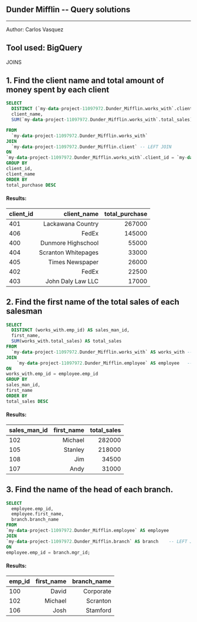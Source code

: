 ## Dunder Mifflin -- Query solutions
--------------------------------
Author: Carlos Vasquez

Tool used: BigQuery
--------------------------------


JOINS

## 1. Find the client name and total amount of money spent by each client
```sql
SELECT
  DISTINCT (`my-data-project-11097972.Dunder_Mifflin.works_with`.client_id),
  client_name,
  SUM(`my-data-project-11097972.Dunder_Mifflin.works_with`.total_sales) AS total_purchase

FROM
  `my-data-project-11097972.Dunder_Mifflin.works_with`
JOIN
  `my-data-project-11097972.Dunder_Mifflin.client` -- LEFT JOIN
ON 
`my-data-project-11097972.Dunder_Mifflin.works_with`.client_id = `my-data-project-11097972.Dunder_Mifflin.client`.client_id
GROUP BY
client_id,
client_name
ORDER BY 
total_purchase DESC
```
#### Results:
|client_id|	client_name|	total_purchase|
|:--------|-----------:|--:|
|401|	Lackawana Country|	267000|
|406|	FedEx|	145000|
|400|	Dunmore Highschool|	55000|
|404|	Scranton Whitepages|	33000|
|405|	Times Newspaper|	26000|
|402|	FedEx|	22500|
|403|	John Daly Law LLC|	17000|

## 2. Find the first name of the total sales of each salesman
````sql
SELECT
  DISTINCT (works_with.emp_id) AS sales_man_id,
  first_name,
  SUM(works_with.total_sales) AS total_sales
FROM
  `my-data-project-11097972.Dunder_Mifflin.works_with` AS works_with --(ALIAS)
JOIN                                                                             
    `my-data-project-11097972.Dunder_Mifflin.employee` AS employee   --(ALIAS)  
ON 
works_with.emp_id = employee.emp_id
GROUP BY
sales_man_id,
first_name
ORDER BY 
total_sales DESC
````
#### Results:
|sales_man_id|  first_name|	total_sales|
|:--------|-----------:|--:|
|102|	Michael|	282000|
|105|	Stanley|	218000|
|108|       Jim|   	34500|
|107|	Andy|	31000|

## 3. Find the name of the head of each branch.
````sql
SELECT 
  employee.emp_id, 
  employee.first_name, 
  branch.branch_name
FROM 
`my-data-project-11097972.Dunder_Mifflin.employee` AS employee
JOIN 
`my-data-project-11097972.Dunder_Mifflin.branch` AS branch    -- LEFT JOIN
ON 
employee.emp_id = branch.mgr_id;
````
#### Results:
|emp_id|	first_name|	branch_name|
|:-----|-----------:|--:|
|100|	David|	Corporate|
|102|	Michael|	Scranton|
|106|	Josh|	Stamford|
